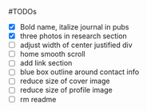 #TODOs

 - [x] Bold name, italize journal in pubs
 - [x] three photos in research section
 - [ ] adjust width of center justified div
 - [ ] home smooth scroll
 - [ ] add link section
 - [ ] blue box outline around contact info
 - [ ] reduce size of cover image
 - [ ] reduce size of profile image
 - [ ] rm readme
